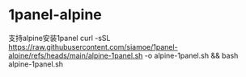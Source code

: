 # 1panel-alpine

支持alpine安装1panel
curl -sSL https://raw.githubusercontent.com/siamoe/1panel-alpine/refs/heads/main/alpine-1panel.sh -o alpine-1panel.sh && bash alpine-1panel.sh
